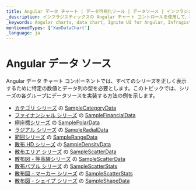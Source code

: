 ```yaml
---
title: Angular データ チャート | データ可視化ツール | データソース | インフラジスティックス
_description: インフラジスティックスの Angular チャート コントロールを使用して、柱状、エリア、棒、円、ドーナツなど、さまざまな種類のチャートを作成します。Ignite UI for Angular グラフ タイプについて説明します。
_keywords: Angular charts, data chart, Ignite UI for Angular, Infragistics, data sources, Angular チャート, データ チャート, インフラジスティックス, データソース
mentionedTypes: ['XamDataChart']
_language: ja
---
```


# Angular データ ソース

Angular データ チャート コンポーネントでは、すべてのシリーズを正しく表示するために特定の数値とデータ列の型を必要とします。このトピックでは、シリーズの各グループにデータソースを実装する方法の例を示します。

-   [カテゴリ シリーズ](data-chart-type-category-series.md) の [SampleCategoryData](data-chart-data-sources-category.md)
-   [ファイナンシャル シリーズ](data-chart-type-financial-series.md) の [SampleFinancialData](data-chart-data-sources-financial.md)
-   [極座標シリーズ](data-chart-type-polar-series.md) の [SamplePolarData](data-chart-data-sources-polar.md)
-   [ラジアル シリーズ](data-chart-type-radial-series.md) の [SampleRadialData](data-chart-data-sources-radial.md)
-   [範囲シリーズ](data-chart-type-range-series.md) の [SampleRangeData](data-chart-data-sources-range.md)
-   [散布 HD シリーズ](data-chart-type-scatter-hd-series.md) の [SampleDensityData](data-chart-data-sources-density.md)
-   [散布エリア シリーズ](data-chart-type-scatter-contour-series.md) の [SampleScatterData](data-chart-data-sources-scatter.md)
-   [散布図 - 等高線シリーズ](data-chart-type-scatter-contour-series.md) の [SampleScatterData](data-chart-data-sources-scatter.md)
-   [散布バブル シリーズ](data-chart-type-scatter-bubble-series.md) の [SampleScatterStats](data-chart-data-sources-stats.md)
-   [散布図 - マーカー シリーズ](data-chart-type-scatter-point-series.md) の [SampleScatterStats](data-chart-data-sources-stats.md)
-   [散布図 - シェイプ シリーズ](data-chart-type-shape-series.md) の [SampleShapeData](data-chart-data-sources-shape.md)
